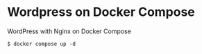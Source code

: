 # Wordpress on Docker Compose
WordPress with Nginx on Docker Compose

```shell
$ docker compose up -d
```